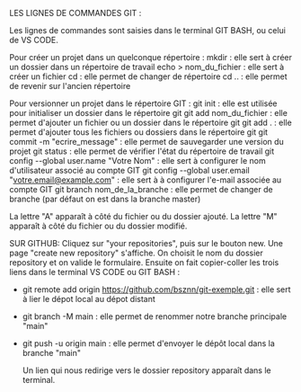 LES LIGNES DE COMMANDES GIT :

Les lignes de commandes sont saisies dans le terminal GIT BASH, ou celui de VS CODE.

Pour créer un projet dans un quelconque répertoire :
mkdir : elle sert à créer un dossier dans un répertoire de travail
echo > nom_du_fichier : elle sert à créer un fichier
cd : elle permet de changer de répertoire
cd .. : elle permet de revenir sur l'ancien répertoire

Pour versionner un projet dans le répertoire GIT :
git init : elle est utilisée pour initialiser un dossier dans le répertoire git
git add nom_du_fichier : elle permet d'ajouter un fichier ou un dossier dans le répertoire git
git add . : elle permet d'ajouter tous les fichiers ou dossiers dans le répertoire git
git commit -m "ecrire_message" : elle permet de sauvegarder une version du projet
git status : elle permet de vérifier l'état du répertoire de travail
git config --global user.name "Votre Nom" : elle sert à configurer le nom d'utilisateur associé au compte GIT
git config --global user.email "votre.email@example.com" : elle sert à à configurer l'e-mail associée au compte GIT
git branch nom_de_la_branche : elle permet de changer de branche (par défaut on est dans la branche master)

La lettre "A" apparaît à côté du fichier ou du dossier ajouté.
La lettre "M" apparaît à côté du fichier ou du dossier modifié.

SUR GITHUB:
Cliquez sur "your repositories", puis sur le bouton new.
Une page "create new repository" s'affiche. On choisit le nom du dossier repository et on valide le formulaire.
Ensuite on fait copier-coller les trois liens dans le terminal VS CODE ou GIT BASH :

- git remote add origin https://github.com/bsznn/git-exemple.git : elle sert à lier le dépot local au dépot distant
- git branch -M main : elle permet de renommer notre branche principale "main"
- git push -u origin main : elle permet d'envoyer le dépôt local dans la branche "main"

  Un lien qui nous redirige vers le dossier repository apparaît dans le terminal.

